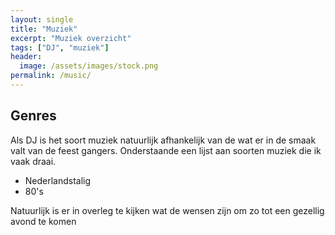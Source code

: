 ```yaml
---
layout: single
title: "Muziek"
excerpt: "Muziek overzicht"
tags: ["DJ", "muziek"]
header:
  image: /assets/images/stock.png
permalink: /music/
---
```


## Genres

Als DJ is het soort muziek natuurlijk afhankelijk van de wat er in de smaak valt van de feest gangers. 
Onderstaande een lijst aan soorten muziek die ik vaak draai. 

- Nederlandstalig
- 80's

Natuurlijk is er in overleg te kijken wat de wensen zijn om zo tot een gezellig avond te komen 